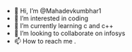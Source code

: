 - 👋 Hi, I’m @Mahadevkumbhar1
- 👀 I’m interested in coding
- 🌱 I’m currently learning c and c++
- 💞️ I’m looking to collaborate on infosys
- 📫 How to reach me .

<!---
Mahadevkumbhar1/Mahadevkumbhar1 is a ✨ special ✨ repository because its `README.md` (this file) appears on your GitHub profile.
You can click the Preview link to take a look at your changes.
--->
